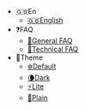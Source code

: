 <!-- @@@NOCONTENT -->
- :uk:En
    - [:uk:English](/)
    <!-- - [:id:Indonesia](/id/home.md) -->
- :question:FAQ
    - [:book:General FAQ](https://support.midtrans.com)
    - [:wrench:Technical FAQ](https://midtrans-advanced-faq.netlify.com/#/faq-general)
- :art:Theme
    - [:snowflake:Default](# 'style::Simple')
    - [:waning_crescent_moon:Dark](# 'style::Simple Dark')
    - [:zap:Lite](# 'style::Vue')
    - [:page_facing_up:Plain](# 'style::Plain')